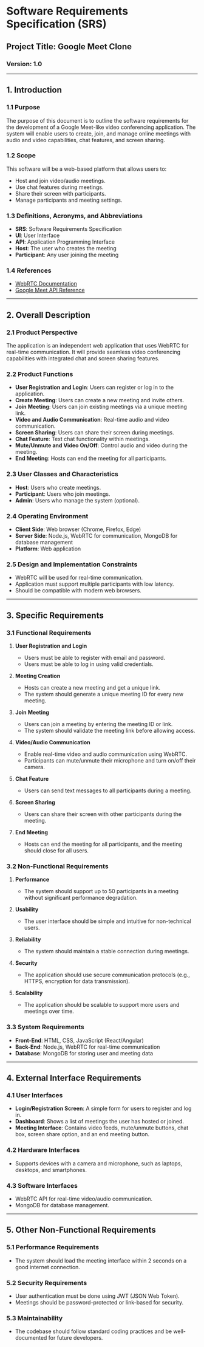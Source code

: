 # Software Requirements Specification (SRS)

## Project Title: **Google Meet Clone**

### Version: 1.0


---

## 1. Introduction

### 1.1 Purpose
The purpose of this document is to outline the software requirements for the development of a Google Meet-like video conferencing application. The system will enable users to create, join, and manage online meetings with audio and video capabilities, chat features, and screen sharing.

### 1.2 Scope
This software will be a web-based platform that allows users to:
- Host and join video/audio meetings.
- Use chat features during meetings.
- Share their screen with participants.
- Manage participants and meeting settings.

### 1.3 Definitions, Acronyms, and Abbreviations
- **SRS**: Software Requirements Specification
- **UI**: User Interface
- **API**: Application Programming Interface
- **Host**: The user who creates the meeting
- **Participant**: Any user joining the meeting

### 1.4 References
- [WebRTC Documentation](https://webrtc.org/)
- [Google Meet API Reference](https://developers.google.com/meet)

---

## 2. Overall Description

### 2.1 Product Perspective
The application is an independent web application that uses WebRTC for real-time communication. It will provide seamless video conferencing capabilities with integrated chat and screen sharing features.

### 2.2 Product Functions
- **User Registration and Login**: Users can register or log in to the application.
- **Create Meeting**: Users can create a new meeting and invite others.
- **Join Meeting**: Users can join existing meetings via a unique meeting link.
- **Video and Audio Communication**: Real-time audio and video communication.
- **Screen Sharing**: Users can share their screen during meetings.
- **Chat Feature**: Text chat functionality within meetings.
- **Mute/Unmute and Video On/Off**: Control audio and video during the meeting.
- **End Meeting**: Hosts can end the meeting for all participants.

### 2.3 User Classes and Characteristics
- **Host**: Users who create meetings.
- **Participant**: Users who join meetings.
- **Admin**: Users who manage the system (optional).

### 2.4 Operating Environment
- **Client Side**: Web browser (Chrome, Firefox, Edge)
- **Server Side**: Node.js, WebRTC for communication, MongoDB for database management
- **Platform**: Web application

### 2.5 Design and Implementation Constraints
- WebRTC will be used for real-time communication.
- Application must support multiple participants with low latency.
- Should be compatible with modern web browsers.

---

## 3. Specific Requirements

### 3.1 Functional Requirements
1. **User Registration and Login**
    - Users must be able to register with email and password.
    - Users must be able to log in using valid credentials.
    
2. **Meeting Creation**
    - Hosts can create a new meeting and get a unique link.
    - The system should generate a unique meeting ID for every new meeting.
    
3. **Join Meeting**
    - Users can join a meeting by entering the meeting ID or link.
    - The system should validate the meeting link before allowing access.
    
4. **Video/Audio Communication**
    - Enable real-time video and audio communication using WebRTC.
    - Participants can mute/unmute their microphone and turn on/off their camera.

5. **Chat Feature**
    - Users can send text messages to all participants during a meeting.
    
6. **Screen Sharing**
    - Users can share their screen with other participants during the meeting.
    
7. **End Meeting**
    - Hosts can end the meeting for all participants, and the meeting should close for all users.

### 3.2 Non-Functional Requirements
1. **Performance**
    - The system should support up to 50 participants in a meeting without significant performance degradation.
    
2. **Usability**
    - The user interface should be simple and intuitive for non-technical users.
    
3. **Reliability**
    - The system should maintain a stable connection during meetings.
    
4. **Security**
    - The application should use secure communication protocols (e.g., HTTPS, encryption for data transmission).

5. **Scalability**
    - The application should be scalable to support more users and meetings over time.

### 3.3 System Requirements
- **Front-End**: HTML, CSS, JavaScript (React/Angular)
- **Back-End**: Node.js, WebRTC for real-time communication
- **Database**: MongoDB for storing user and meeting data

---

## 4. External Interface Requirements

### 4.1 User Interfaces
- **Login/Registration Screen**: A simple form for users to register and log in.
- **Dashboard**: Shows a list of meetings the user has hosted or joined.
- **Meeting Interface**: Contains video feeds, mute/unmute buttons, chat box, screen share option, and an end meeting button.

### 4.2 Hardware Interfaces
- Supports devices with a camera and microphone, such as laptops, desktops, and smartphones.

### 4.3 Software Interfaces
- WebRTC API for real-time video/audio communication.
- MongoDB for database management.

---

## 5. Other Non-Functional Requirements

### 5.1 Performance Requirements
- The system should load the meeting interface within 2 seconds on a good internet connection.

### 5.2 Security Requirements
- User authentication must be done using JWT (JSON Web Token).
- Meetings should be password-protected or link-based for security.

### 5.3 Maintainability
- The codebase should follow standard coding practices and be well-documented for future developers.

